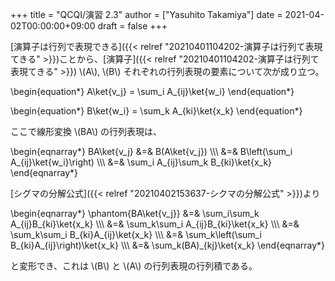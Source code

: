 +++
title = "QCQI/演習 2.3"
author = ["Yasuhito Takamiya"]
date = 2021-04-02T00:00:00+09:00
draft = false
+++

[演算子は行列で表現できる]({{< relref "20210401104202-演算子は行列て表現てきる" >}})ことから、[演算子]({{< relref "20210401104202-演算子は行列て表現てきる" >}}) \\(A\\), \\(B\\) それぞれの行列表現の要素について次が成り立つ。

\begin{equation\*}
  A\ket{v\_j} = \sum\_i A\_{ij}\ket{w\_i}
\end{equation\*}

\begin{equation\*}
  B\ket{w\_i} = \sum\_k A\_{ki}\ket{x\_k}
\end{equation\*}

ここで線形変換 \\(BA\\) の行列表現は、

\begin{eqnarray\*}
  BA\ket{v\_j} &=& B(A\ket{v\_j}) \\\\\\
                &=& B\left(\sum\_i A\_{ij}\ket{w\_i}\right) \\\\\\
                &=& \sum\_i A\_{ij}\sum\_k B\_{ki}\ket{x\_k}
\end{eqnarray\*}

[シグマの分解公式]({{< relref "20210402153637-シクマの分解公式" >}})より

\begin{eqnarray\*}
  \phantom{BA\ket{v\_j}} &=& \sum\_i\sum\_k A\_{ij}B\_{ki}\ket{x\_k} \\\\\\
    &=& \sum\_k\sum\_i A\_{ij}B\_{ki}\ket{x\_k} \\\\\\
    &=& \sum\_k\sum\_i B\_{ki}A\_{ij}\ket{x\_k} \\\\\\
    &=& \sum\_k\left(\sum\_i B\_{ki}A\_{ij}\right)\ket{x\_k} \\\\\\
    &=& \sum\_k(BA)\_{kj}\ket{x\_k}
\end{eqnarray\*}

と変形でき、これは \\(B\\) と \\(A\\) の行列表現の行列積である。
